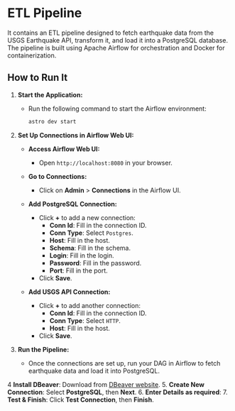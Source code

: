 # ETL Pipeline

It contains an ETL pipeline designed to fetch earthquake data from the USGS Earthquake API, transform it, and load it into a PostgreSQL database. The pipeline is built using Apache Airflow for orchestration and Docker for containerization.

## How to Run It

1. **Start the Application:**
   - Run the following command to start the Airflow environment:
     ```bash
     astro dev start
     ```

2. **Set Up Connections in Airflow Web UI:**

   - **Access Airflow Web UI:**
     - Open `http://localhost:8080` in your browser.

   - **Go to Connections:**
     - Click on **Admin** > **Connections** in the Airflow UI.

   - **Add PostgreSQL Connection:**
     - Click **+** to add a new connection:
       - **Conn Id**: Fill in the connection ID.
       - **Conn Type**: Select `Postgres`.
       - **Host**: Fill in the host.
       - **Schema**: Fill in the schema.
       - **Login**: Fill in the login.
       - **Password**: Fill in the password.
       - **Port**: Fill in the port.
     - Click **Save**.

   - **Add USGS API Connection:**
     - Click **+** to add another connection:
       - **Conn Id**: Fill in the connection ID.
       - **Conn Type**: Select `HTTP`.
       - **Host**: Fill in the host.
     - Click **Save**.

3. **Run the Pipeline:**
   - Once the connections are set up, run your DAG in Airflow to fetch earthquake data and load it into PostgreSQL.
  
4 **Install DBeaver**: Download from [DBeaver website](https://dbeaver.io/download/).
5. **Create New Connection**: Select **PostgreSQL**, then **Next**.
6. **Enter Details as required**: 
7. **Test & Finish**: Click **Test Connection**, then **Finish**.
